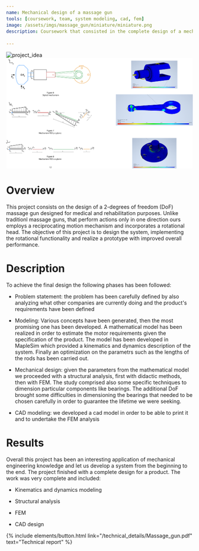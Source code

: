 ```yaml
---
name: Mechanical design of a massage gun
tools: [coursework, team, system modeling, cad, fem]
image: /assets/imgs/massage_gun/miniature/miniature.png
description: Coursework that consisted in the complete design of a mechatronics device. It received maximum grade

---
```



<!-- Google tag (gtag.js) -->
<script async src="https://www.googletagmanager.com/gtag/js?id=G-D6K1WDDD7F"></script>
<script>
  window.dataLayer = window.dataLayer || [];
  function gtag(){dataLayer.push(arguments);}
  gtag('js', new Date());

  gtag('config', 'G-D6K1WDDD7F');
</script>


<!-- Matomo -->
<script>
  var _paq = window._paq = window._paq || [];
  /* tracker methods like "setCustomDimension" should be called before "trackPageView" */
  _paq.push(['trackPageView']);
  _paq.push(['enableLinkTracking']);
  (function() {
    var u="https://alessandroassirelli98.matomo.cloud/";
    _paq.push(['setTrackerUrl', u+'matomo.php']);
    _paq.push(['setSiteId', '2']);
    var d=document, g=d.createElement('script'), s=d.getElementsByTagName('script')[0];
    g.async=true; g.src='//cdn.matomo.cloud/alessandroassirelli98.matomo.cloud/matomo.js'; s.parentNode.insertBefore(g,s);
  })();
</script>
<!-- End Matomo Code -->


![project_idea](/assets/imgs/massage_gun/1.png)
![project_idea](/assets/imgs/massage_gun/2.png)

# Overview
This project consists on the design of a 2-degrees of freedom (DoF) massage gun designed for medical and rehabilitation purposes. Unlike traditionl massage guns, that perform actions only in one direction ours employs a reciprocating motion mechanism and incorporates a rotational head. The objective of this project is to design the system, implementing the rotational functionality and realize a prototype with improved overall performance.

# Description
To achieve the final design the following phases has been followed:

- Problem statement: the problem has been carefully defined by also analyzing what other companies are currently doing and the product's requirements have been defined

- Modeling: Various concepts have been generated, then the most promising one has been developed. A mathematical model has been realized in order to estimate the motor requirements given the specification of the product. The model has been developed in MapleSim which provided a kinematics and dynamics description of the system. Finally an optimization on the parametrs such as the lengths of the rods has been carried out.

- Mechanical design: given the parameters from the mathematical model we proceeded with a structural analysis, first with didactic methods, then with FEM. The study comprised also some specific techniques to dimension particular components like bearings. The additional DoF brought some difficulties in dimensioning the bearings that needed to be chosen carefully in order to guarantee the lifetime we were seeking.

- CAD modeling: we developed a cad model in order to be able to print it and to undertake the FEM analysis

# Results
Overall this project has been an interesting application of mechanical engineering knowledge and let us develop a system from the beginning to the end.
The project finished with a complete design for a product. The work was very complete and included:

- Kinematics and dynamics modeling

- Structural analysis

- FEM

- CAD design

<div class="flex-parent jc-center">
{% include elements/button.html link="/technical_details/Massage_gun.pdf" text="Technical report" %}
</div>
